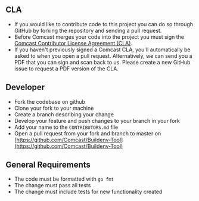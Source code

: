 ## CLA

- If you would like to contribute code to this project you can do so through GitHub by forking the repository and sending a pull request.
- Before Comcast merges your code into the project you must sign the [Comcast Contributor License Agreement (CLA)]( https://gist.github.com/ComcastOSS/a7b8933dd8e368535378cda25c92d19a).
- If you haven't previously signed a Comcast CLA, you'll automatically be asked to when you open a pull request. Alternatively, we can send you a PDF that you can sign and scan back to us. Please create a new GitHub issue to request a PDF version of the CLA.

## Developer

- Fork the codebase on github
- Clone your fork to your machine
- Create a branch describing your change
- Develop your feature and push changes to your branch in your fork
- Add your name to the `CONTRIBUTORS.md` file
- Open a pull request from your fork and branch to master on [https://github.com/Comcast/Buildenv-Tool](https://github.com/Comcast/Buildenv-Tool)


## General Requirements

- The code must be formatted with `go fmt`
- The change must pass all tests
- The change must include tests for new functionality created

